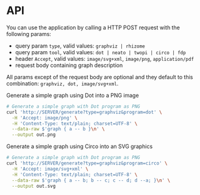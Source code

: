 # API

You can use the application by calling a HTTP POST request with the following params:
- query param `type`, valid values: `graphviz | rhizome` 
- query param `tool`, valid values: `dot | neato | twopi | circo | fdp`
- header `Accept`, valid values: `image/svg+xml`, `image/png`, `application/pdf`
- request body containing graph description

All params except of the request body are optional and they default to this combination:
`graphviz, dot, image/svg+xml`.


Generate a simple graph using Dot into a PNG image
```bash
# Generate a simple graph with Dot program as PNG
curl 'http://SERVER/generate?type=graphviz&program=dot' \
  -H 'Accept: image/png' \
  -H 'Content-Type: text/plain; charset=UTF-8' \
  --data-raw $'graph { a -- b }\n' \
  --output out.png
```

Generate a simple graph using Circo into an SVG graphics
```bash
# Generate a simple graph with Dot program as PNG
curl 'http://SERVER/generate?type=graphviz&program=circo' \
  -H 'Accept: image/svg+xml' \
  -H 'Content-Type: text/plain; charset=UTF-8' \
  --data-raw $'graph { a -- b; b -- c; c -- d; d --a; }\n' \
  --output out.svg
```

